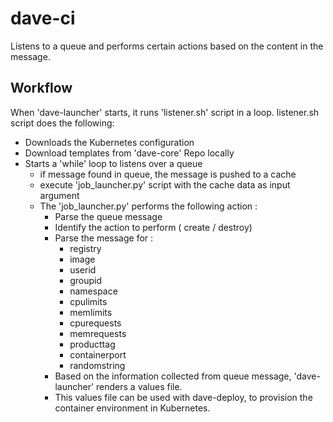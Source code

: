 # dave-ci
Listens to a queue and performs certain actions based on the content in the message.

## Workflow

When 'dave-launcher' starts, it runs 'listener.sh' script in a loop. 
listener.sh script does the following: 
  - Downloads the Kubernetes configuration
  - Download templates from 'dave-core' Repo locally
  - Starts a 'while' loop to listens over a queue
    - if message found in queue, the message is pushed to a cache
    - execute 'job_launcher.py' script with the cache data as input argument
    - The 'job_launcher.py' performs the following action :
      - Parse the queue message
      - Identify the action to perform ( create / destroy)
      - Parse the message for :
        - registry
        - image
        - userid
        - groupid
        - namespace
        - cpulimits
        - memlimits
        - cpurequests
        - memrequests
        - producttag
        - containerport
        - randomstring
      - Based on the information collected from queue message, 'dave-launcher' renders a values file.
      - This values file can be used with dave-deploy, to provision the container environment in Kubernetes.
  

